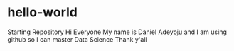# hello-world
Starting Repository
Hi Everyone
My name is Daniel Adeyoju and I am using github so I can master Data Science
Thank y'all
